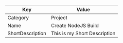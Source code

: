 | Key          | Value                   |
|--------------|-------------------------|
| Category     | Project                 |
| Name         | Create NodeJS Build     |
| ShortDescription | This is my Short Description |
